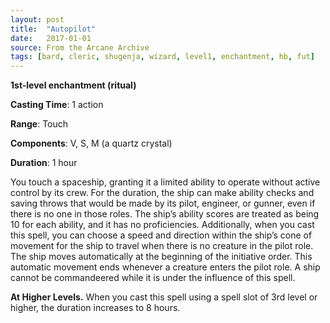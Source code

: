 ```yaml
---
layout: post
title:  "Autopilot"
date:   2017-01-01
source: From the Arcane Archive
tags: [bard, cleric, shugenja, wizard, level1, enchantment, hb, fut]
---
```


**1st-level enchantment (ritual)**

**Casting Time**: 1 action

**Range**: Touch

**Components**: V, S, M (a quartz crystal)

**Duration**: 1 hour

You touch a spaceship, granting it a limited ability to operate without active control by its crew. For the duration, the ship can make ability checks and saving throws that would be made by its pilot, engineer, or gunner, even if there is no one in those roles. The ship’s ability scores are treated as being 10 for each ability, and it has no proficiencies.
Additionally, when you cast this spell, you can choose a speed and direction within the ship’s cone of movement for the ship to travel when there is no creature in the pilot role. The ship moves automatically at the beginning of the initiative order. This automatic movement ends whenever a creature enters the pilot role. A ship cannot be commandeered while it is under the influence of this spell.

**At Higher Levels.** When you cast this spell using a spell slot of 3rd level or higher, the duration increases to 8 hours.
